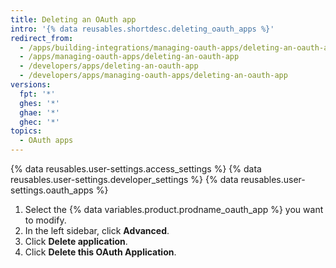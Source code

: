 ```yaml
---
title: Deleting an OAuth app
intro: '{% data reusables.shortdesc.deleting_oauth_apps %}'
redirect_from:
  - /apps/building-integrations/managing-oauth-apps/deleting-an-oauth-app
  - /apps/managing-oauth-apps/deleting-an-oauth-app
  - /developers/apps/deleting-an-oauth-app
  - /developers/apps/managing-oauth-apps/deleting-an-oauth-app
versions:
  fpt: '*'
  ghes: '*'
  ghae: '*'
  ghec: '*'
topics:
  - OAuth apps
---
```

{% data reusables.user-settings.access_settings %}
{% data reusables.user-settings.developer_settings %}
{% data reusables.user-settings.oauth_apps %}
1. Select the {% data variables.product.prodname_oauth_app %} you want to modify.
1. In the left sidebar, click **Advanced**.
1. Click **Delete application**.
1. Click **Delete this OAuth Application**.
